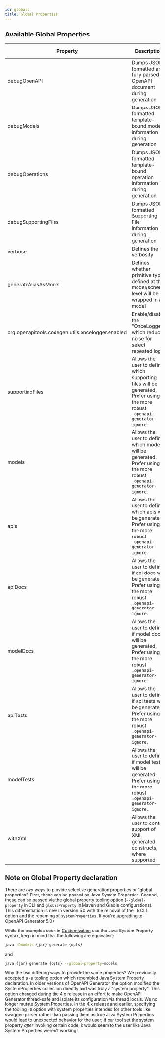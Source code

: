 ```yaml
---
id: globals
title: Global Properties
---
```


## Available Global Properties

| Property | Description | Acceptable value |
| -------- | ------------| ---------------- |
| debugOpenAPI | Dumps JSON formatted and fully parsed OpenAPI document during generation | none |
| debugModels | Dumps JSON formatted template-bound model information during generation | none |
| debugOperations | Dumps JSON formatted template-bound operation information during generation | none |
| debugSupportingFiles | Dumps JSON formatted Supporting File information during generation | none |
| verbose | Defines the verbosity | `true` or `false` |
| generateAliasAsModel | Defines whether primitive types defined at the model/schema level will be wrapped in a model | `true` or `false` |
| org.openapitools.codegen.utils.oncelogger.enabled | Enable/disable the "OnceLogger" which reduces noise for select repeated logs | `true` or `false` |
| supportingFiles | Allows the user to define which supporting files will be generated. Prefer using the more robust `.openapi-generator-ignore`. | no value, or a comma-separated string of file names |
| models | Allows the user to define which models will be generated. Prefer using the more robust `.openapi-generator-ignore`. | no value, or a comma-separated string of model names |
| apis | Allows the user to define which apis will be generated. Prefer using the more robust `.openapi-generator-ignore`. | no value, or a comma-separated string of api names |
| apiDocs | Allows the user to define if api docs will be generated. Prefer using the more robust `.openapi-generator-ignore`. | `true` or `false` |
| modelDocs | Allows the user to define if model docs will be generated. Prefer using the more robust `.openapi-generator-ignore`. | `true` or `false` |
| apiTests | Allows the user to define if api tests will be generated. Prefer using the more robust `.openapi-generator-ignore`. | `true` or `false` |
| modelTests | Allows the user to define if model tests will be generated. Prefer using the more robust `.openapi-generator-ignore`. | `true` or `false` |
| withXml | Allows the user to control support of XML generated constructs, where supported | none |


## Note on Global Property declaration

There are _two ways_ to provide selective generation properties or "global properties". First, these can be passed as Java System Properties. Second, these can be passed via the global property tooling option (`--global-property` in CLI and `globalProperty` in Maven and Gradle configurations). This differentiation is new in version 5.0 with the removal of the `-D` CLI option and the renaming of `systemProperties`. If you're upgrading to OpenAPI Generator 5.0+

While the examples seen in [Customization](./customization.md) use the Java System Property syntax, keep in mind that the following are equivalent:

```sh
java -Dmodels {jar} generate {opts}
```

and

```sh
java {jar} generate {opts} --global-property=models
```

Why the two differing ways to provide the same properties? We previously accepted a `-D` tooling option which resembled Java System Property declaration. In older versions of OpenAPI Generator, the option modified the SystemProperties collection directly and was truly a "system property". This option changed during the 4.x release in an effort to make OpenAPI Generator thread-safe and isolate its configuration via thread locals. We no longer mutate System Properties. In the 4.x release and earlier, specifying the tooling `-D` option with system properties intended for other tools like swagger-parser rather than passing them as true Java System Properties would lead to unexpected behavior for the user; if our tool set the system property _after_ invoking certain code, it would seem to the user like Java System Properties weren't working! 